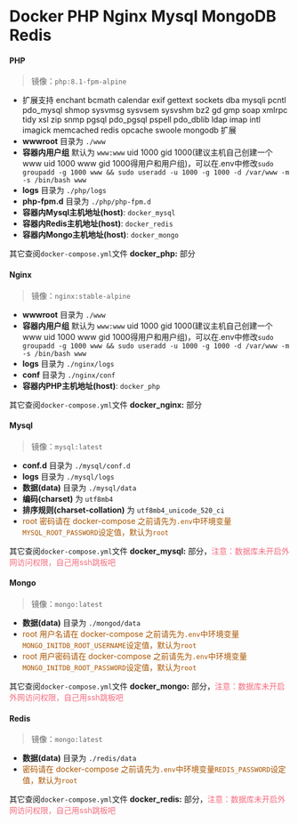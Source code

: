 # Docker PHP Nginx Mysql MongoDB Redis

#### PHP
>镜像：`php:8.1-fpm-alpine`

-  扩展支持 enchant bcmath calendar exif gettext sockets dba mysqli pcntl pdo_mysql shmop sysvmsg sysvsem sysvshm bz2 gd gmp soap xmlrpc tidy xsl zip snmp pgsql pdo_pgsql pspell pdo_dblib ldap imap intl imagick memcached redis opcache swoole mongodb 扩展
-  **wwwroot** 目录为 `./www`
-  **容器内用户组** 默认为 `www:www` uid 1000 gid 1000(建议主机自己创建一个www uid 1000 www gid 1000得用户和用户组)，可以在.env中修改`sudo groupadd -g 1000 www && sudo useradd -u 1000 -g 1000 -d /var/www -m -s /bin/bash www`
-  **logs** 目录为 `./php/logs`
-  **php-fpm.d** 目录为 `./php/php-fpm.d`
-  **容器内Mysql主机地址(host)**: `docker_mysql`
-  **容器内Redis主机地址(host)**: `docker_redis`
-  **容器内Mongo主机地址(host)**: `docker_mongo`

其它查阅`docker-compose.yml`文件 **docker_php:** 部分

#### Nginx
>镜像：`nginx:stable-alpine`

-  **wwwroot** 目录为 `./www`
-  **容器内用户组** 默认为 `www:www` uid 1000 gid 1000(建议主机自己创建一个www uid 1000 www gid 1000得用户和用户组)，可以在.env中修改`sudo groupadd -g 1000 www && sudo useradd -u 1000 -g 1000 -d /var/www -m -s /bin/bash www`
-  **logs** 目录为 `./nginx/logs`
-  **conf** 目录为 `./nginx/conf`
-  **容器内PHP主机地址(host)**: `docker_php`

其它查阅`docker-compose.yml`文件 **docker_nginx:** 部分

#### Mysql
>镜像：`mysql:latest`

-  **conf.d** 目录为 `./mysql/conf.d`
-  **logs** 目录为 `./mysql/logs`
-  **数据(data)** 目录为 `./mysql/data`
-  **编码(charset)** 为 `utf8mb4`
-  **排序规则(charset-collation)** 为 `utf8mb4_unicode_520_ci`
-  <span style="color:#a50">root 密码请在 docker-compose 之前请先为`.env`中环境变量`MYSQL_ROOT_PASSWORD`设定值，默认为`root`</span>

其它查阅`docker-compose.yml`文件 **docker_mysql:** 部分，<span style="color:#f56b7e">注意：数据库未开启外网访问权限，自己用ssh跳板吧</span>

#### Mongo
>镜像：`mongo:latest`

-  **数据(data)** 目录为 `./mongod/data`
-  <span style="color:#a50">root 用户名请在 docker-compose 之前请先为`.env`中环境变量`MONGO_INITDB_ROOT_USERNAME`设定值，默认为`root`</span>
-  <span style="color:#a50">root 用户密码请在 docker-compose 之前请先为`.env`中环境变量`MONGO_INITDB_ROOT_PASSWORD`设定值，默认为`root`</span>

其它查阅`docker-compose.yml`文件 **docker_mongo:** 部分，<span style="color:#f56b7e">注意：数据库未开启外网访问权限，自己用ssh跳板吧</span>

#### Redis
>镜像：`mongo:latest`

-  **数据(data)** 目录为 `./redis/data`
-  <span style="color:#a50">密码请在 docker-compose 之前请先为`.env`中环境变量`REDIS_PASSWORD`设定值，默认为`root`</span>

其它查阅`docker-compose.yml`文件 **docker_redis:** 部分，<span style="color:#f56b7e">注意：数据库未开启外网访问权限，自己用ssh跳板吧</span>
